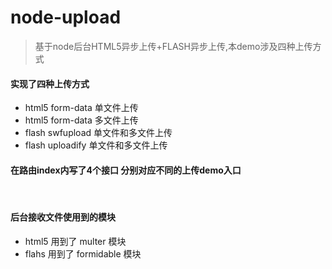 ﻿# node-upload

> 基于node后台HTML5异步上传+FLASH异步上传,本demo涉及四种上传方式



#### 实现了四种上传方式
* html5 form-data 单文件上传
* html5 form-data 多文件上传
* flash swfupload 单文件和多文件上传
* flash uploadify 单文件和多文件上传



#### 在路由index内写了4个接口  分别对应不同的上传demo入口
  



#### 后台接收文件使用到的模块
* html5 用到了 multer 模块
* flahs 用到了 formidable 模块




